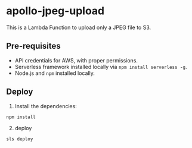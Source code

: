 # apollo-jpeg-upload

This is a Lambda Function to upload only a JPEG file to S3.

## Pre-requisites

- API credentials for AWS, with proper permissions.
- Serverless framework installed locally via `npm install serverless -g`.
- Node.js and `npm` installed locally.

## Deploy

1. Install the dependencies:

```
npm install
```
2. deploy

```
sls deploy
```
